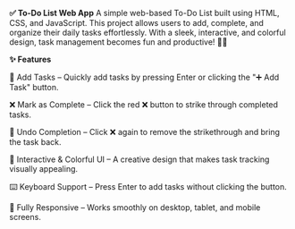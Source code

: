 **✅ To-Do List Web App**
A simple web-based To-Do List built using HTML, CSS, and JavaScript.
This project allows users to add, complete, and organize their daily tasks effortlessly.
With a sleek, interactive, and colorful design, task management becomes fun and productive! 🎨🚀

**✨ Features**

📝 Add Tasks – Quickly add tasks by pressing Enter or clicking the "➕ Add Task" button.

❌ Mark as Complete – Click the red ❌ button to strike through completed tasks.

🔄 Undo Completion – Click ❌ again to remove the strikethrough and bring the task back.

🎨 Interactive & Colorful UI – A creative design that makes task tracking visually appealing.

⌨️ Keyboard Support – Press Enter to add tasks without clicking the button.

📱 Fully Responsive – Works smoothly on desktop, tablet, and mobile screens.

